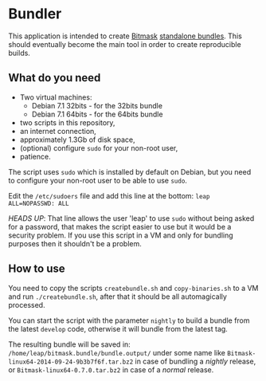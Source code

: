 # Bundler

This application is intended to create [Bitmask](https://bitmask.net)
[standalone bundles](https://bitmask.net/en/install/linux#install-stand-alone-bundle).
This should eventually become the main tool in order to create reproducible
builds.

## What do you need

* Two virtual machines:
  * Debian 7.1 32bits - for the 32bits bundle
  * Debian 7.1 64bits - for the 64bits bundle
* two scripts in this repository,
* an internet connection,
* approximately 1.3Gb of disk space,
* (optional) configure `sudo` for your non-root user,
* patience.

The script uses `sudo` which is installed by default on Debian, but you need to
configure your non-root user to be able to use `sudo`.

Edit the `/etc/sudoers` file and add this line at the bottom:
`leap ALL=NOPASSWD: ALL`

*HEADS UP*: That line allows the user 'leap' to use `sudo` without being asked
for a password, that makes the script easier to use but it would be a security
problem. If you use this script in a VM and only for bundling purposes then it
shouldn't be a problem.




## How to use

You need to copy the scripts `createbundle.sh` and `copy-binaries.sh` to a VM
and run `./createbundle.sh`, after that it should be all automagically
processed.

You can start the script with the parameter `nightly` to build a bundle from
the latest `develop` code, otherwise it will bundle from the latest tag.

The resulting bundle will be saved in:
`/home/leap/bitmask.bundle/bundle.output/` under some name like
`Bitmask-linux64-2014-09-24-9b3b7f6f.tar.bz2` in case of bundling a *nightly*
release, or `Bitmask-linux64-0.7.0.tar.bz2` in case of a *normal* release.
